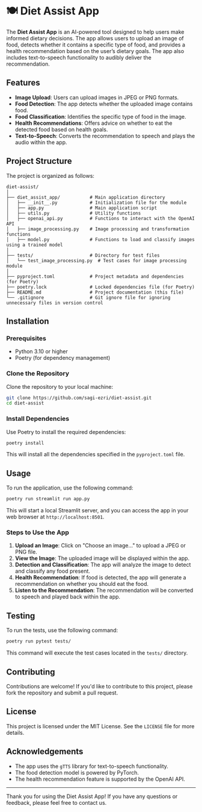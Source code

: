 # 🍽️ Diet Assist App

The **Diet Assist App** is an AI-powered tool designed to help users make informed dietary decisions. The app allows users to upload an image of food, detects whether it contains a specific type of food, and provides a health recommendation based on the user’s dietary goals. The app also includes text-to-speech functionality to audibly deliver the recommendation.

## Features

- **Image Upload**: Users can upload images in JPEG or PNG formats.
- **Food Detection**: The app detects whether the uploaded image contains food.
- **Food Classification**: Identifies the specific type of food in the image.
- **Health Recommendations**: Offers advice on whether to eat the detected food based on health goals.
- **Text-to-Speech**: Converts the recommendation to speech and plays the audio within the app.

## Project Structure

The project is organized as follows:

```
diet-assist/
│
├── diet_assist_app/           # Main application directory
│   ├── __init__.py            # Initialization file for the module
│   ├── app.py                 # Main application script
│   ├── utils.py               # Utility functions
│   ├── openai_api.py          # Functions to interact with the OpenAI API
│   ├── image_processing.py    # Image processing and transformation functions
│   ├── model.py               # Functions to load and classify images using a trained model
│
├── tests/                     # Directory for test files
│   └── test_image_processing.py  # Test cases for image processing module
│
├── pyproject.toml             # Project metadata and dependencies (for Poetry)
├── poetry.lock                # Locked dependencies file (for Poetry)
├── README.md                  # Project documentation (this file)
└── .gitignore                 # Git ignore file for ignoring unnecessary files in version control
```

## Installation

### Prerequisites

- Python 3.10 or higher
- Poetry (for dependency management)

### Clone the Repository

Clone the repository to your local machine:

```bash
git clone https://github.com/sagi-ezri/diet-assist.git
cd diet-assist
```

### Install Dependencies

Use Poetry to install the required dependencies:

```bash
poetry install
```

This will install all the dependencies specified in the `pyproject.toml` file.

## Usage

To run the application, use the following command:

```bash
poetry run streamlit run app.py
```

This will start a local Streamlit server, and you can access the app in your web browser at `http://localhost:8501`.

### Steps to Use the App

1. **Upload an Image**: Click on "Choose an image..." to upload a JPEG or PNG file.
2. **View the Image**: The uploaded image will be displayed within the app.
3. **Detection and Classification**: The app will analyze the image to detect and classify any food present.
4. **Health Recommendation**: If food is detected, the app will generate a recommendation on whether you should eat the food.
5. **Listen to the Recommendation**: The recommendation will be converted to speech and played back within the app.

## Testing

To run the tests, use the following command:

```bash
poetry run pytest tests/
```

This command will execute the test cases located in the `tests/` directory.

## Contributing

Contributions are welcome! If you'd like to contribute to this project, please fork the repository and submit a pull request.

## License

This project is licensed under the MIT License. See the `LICENSE` file for more details.

## Acknowledgements

- The app uses the `gTTS` library for text-to-speech functionality.
- The food detection model is powered by PyTorch.
- The health recommendation feature is supported by the OpenAI API.

---

Thank you for using the Diet Assist App! If you have any questions or feedback, please feel free to contact us.
